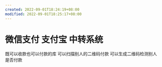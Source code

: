 ```yaml
---
created: 2022-09-01T18:24:19+08:00
modified: 2022-09-01T18:25:17+08:00
---
```


# 微信支付 支付宝 中转系统

既可以收款也可以付款的库 可以扫描别人的二维码付款 可以生成二维码检测别人是否付款
